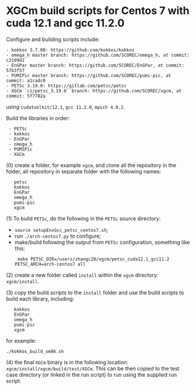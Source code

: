 # XGCm build scripts for Centos 7 with cuda 12.1 and gcc 11.2.0

Configure and building scripts include:
```
- kokkos 3.7.00: https://github.com/kokkos/kokkos
- omega_h master branch: https://github.com/SCOREC/omega_h, at commit: c2109d2
- EnGPar master branch: https://github.com/SCOREC/EnGPar, at commit: 57b3f57
- PUMIPic master branch: https://github.com/SCOREC/pumi-pic, at commit: a1cadc0
- PETSc 3.19.0: https://gitlab.com/petsc/petsc
- XGCm `cz/petsc_3.19.0` branch: https://github.com/SCOREC/xgcm, at commit: 5f7782a
```
using `cudatoolkit/12.1`, `gcc 11.2.0`, `mpich 4.0.2`.

Build the libraries in order:
```
 - PETSc
 - kokkos
 - EnGPar
 - omega_h
 - PUMIPic
 - XGCm
```

(0) create a folder, for example `xgcm`, and clone all the repository in the folder, all repository in separate folder with the following names:
```
   petsc
   kokkos
   EnGPar
   omega_h
   pumi-pic
   xgcm
```

(1) To build `PETSc`, do the following in the `PETSc` source directory:
- `source setupEnvGcc_petsc_centos7.sh`;
- run `./arch-centos7.py` to configure;
- make/build following the output from `PETSc` configuration, something like this:
  ```
   make PETSC_DIR=/users/zhangc20/xgcm/petsc_cuda12.1_gcc11.2 PETSC_ARCH=arch-centos7 all
  ```

(2) create a new folder called `install` within the `xgcm` directory: `xgcm/install`.

(3) copy the build scripts to the `install` folder and use the build scripts to build each library, including:
```
   kokkos
   EnGPar
   omega_h
   pumi-pic
   xgcm
```
for example:
```
./kokkos_build_sm86.sh
```

(4) the final `XGCm` binary is in the following location: `xgcm/install/xgcm/build/test/XGCm`.
This can be then copied to the test case directory (or linked in the run script) to run using the supplied run script.

